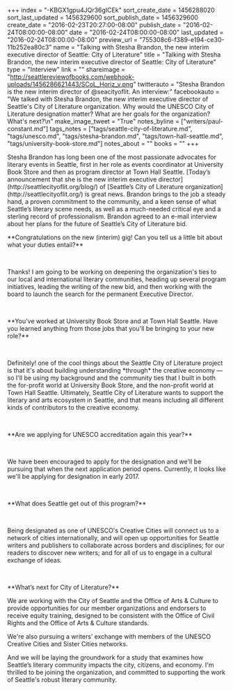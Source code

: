 +++
index = "-KBGX1gpu4JQr36gICEk"
sort_create_date = 1456288020
sort_last_updated = 1456329600
sort_publish_date = 1456329600
create_date = "2016-02-23T20:27:00-08:00"
publish_date = "2016-02-24T08:00:00-08:00"
date = "2016-02-24T08:00:00-08:00"
last_updated = "2016-02-24T08:00:00-08:00"
preview_url = "755308c6-f389-e194-ce30-11b252ea80c3"
name = "Talking with Stesha Brandon, the new interim executive director of Seattle: City of Literature"
title = "Talking with Stesha Brandon, the new interim executive director of Seattle: City of Literature"
type = "Interview"
link = ""
shareimage = "http://seattlereviewofbooks.com/webhook-uploads/1456286621443/SCoL_Horiz_v.png"
twitterauto = "Stesha Brandon is the new interim director of @seacityoflit. An interview:"
facebookauto = "We talked with Stesha Brandon, the new interim executive director of Seattle's City of Literature organization. Why would the UNESCO City of Literature designation matter? What are her goals for the organization? What's next?\n"
make_image_tweet = "True"
notes_byline = ["writers/paul-constant.md"]
tags_notes = ["tags/seattle-city-of-literature.md", "tags/unesco.md", "tags/stesha-brandon.md", "tags/town-hall-seattle.md", "tags/university-book-store.md"]
notes_about = ""
books = ""
+++
<p class="intro">Stesha Brandon has long been one of the most passionate advocates for literary events in Seattle, first in her role as events coordinator at University Book Store and then as program director at Town Hall Seattle. [Today’s announcement that she is the new interim executive director](http://seattlecityoflit.org/blog/) of [Seattle’s City of Literature organization](http://seattlecityoflit.org/) is great news. Brandon brings to the job a steady hand, a proven commitment to the community, and a keen sense of what Seattle’s literary scene needs, as well as a much-needed critical eye and a sterling record of professionalism. Brandon agreed to an e-mail interview about her plans for the future of Seattle’s City of Literature bid.</p>

<p class="noindent">**Congratulations on the new (interim) gig! Can you tell us a little bit about what your duties entail?**</p>
 
<p class="noindent">Thanks! I am going to be working on deepening the organization's ties to our local and international literary communities, heading up several program initiatives, leading the writing of the new bid, and then working with the board to launch the search for the permanent Executive Director.</p>
 
<p class="noindent">**You’ve worked at University Book Store and at Town Hall Seattle. Have you learned anything from those jobs that you'll be bringing to your new role?**</p>
 
<p class="noindent">Definitely! one of the cool things about the Seattle City of Literature project is that it's about building understanding *through* the creative economy — so I'll be using my background and the community ties that I built in both the for-profit world at University Book Store, and the non-profit world at Town Hall Seattle. Ultimately, Seattle City of Literature wants to support the literary and arts ecosystem in Seattle, and that means including all different kinds of contributors to the creative economy.</p>
 
 <p class="noindent">**Are we applying for UNESCO accreditation again this year?**</p>
 
<p class="noindent">We have been encouraged to apply for the designation and we'll be pursuing that when the next application period opens. Currently, it looks like we'll be applying for designation in early 2017.</p>
 
 <p class="noindent">**What does Seattle get out of this program?**</p>
 
<p class="noindent">Being designated as one of UNESCO's Creative Cities will connect us to a network of cities internationally, and will open up opportunities for Seattle writers and publishers to collaborate across borders and disciplines; for our readers to discover new writers; and for all of us to engage in a cultural exchange of ideas.</p>
 
 <p class="noindent">**What’s next for City of Literature?**</p>

<p class="noindent">We are working with the City of Seattle and the Office of Arts & Culture to provide opportunities for our member organizations and endorsers to receive equity training, designed to be consistent with the Office of Civil Rights and the Office of Arts & Culture standards.</p>

We're also pursuing a writers’ exchange with members of the UNESCO Creative Cities and Sister Cities networks.

And we will be laying the groundwork for a study that examines how Seattle’s literary community impacts the city, citizens, and economy.
I'm thrilled to be joining the organization, and committed to supporting the work of Seattle's robust literary community.
